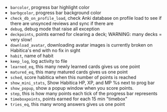 * `barcolor`, progress bar highlight color
* `barbgcolor`, progress bar background color
* `check_db_on_profile_load`, check Anki database on profile load to see if there are unsynced reviews and sync if there are
* `debug`, debug mode that raise all exception
* `deckpoints`, points earned for clearing a deck; WARNING: many decks = very slow!
* `download_avatar`, downloading avatar images is currently broken on Habitica's end with no fix in sight
* `habit`, name of habit
* `keep_log`, log activity to file
* `learned_eq`, this many newly learned cards gives us one point
* `matured_eq`, this many matured cards gives us one point
* `sched`, score habitica when this number of points is reached
* `show_mini_stats`, Show Habitica HP, XP, and MP %s next to prog bar
* `show_popup`, show a popup window when you score points.
* `step`, this is how many points each tick of the progress bar represents
* `timeboxpoints`, points earned for each 15 min "timebox"
* `tries_eq`, this many wrong answers gives us one point
